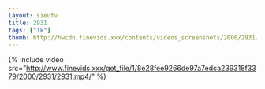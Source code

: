 ```yaml
--- 
layout: sieutv
title: 2931
tags: ["1k"]
thumb: http://hwcdn.finevids.xxx/contents/videos_screenshots/2000/2931/preview.mp4.jpg
---
```

{% include video src="http://www.finevids.xxx/get_file/1/8e28fee9266de97a7edca239318f3379/2000/2931/2931.mp4/" %} 
